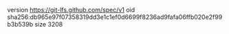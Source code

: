 version https://git-lfs.github.com/spec/v1
oid sha256:db965e97f07358319dd3e1c1ef0d6699f8236ad9fafa06ffb020e2f99b3b539b
size 3208
